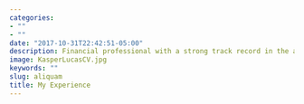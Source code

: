 ```yaml
---
categories:
- ""
- ""
date: "2017-10-31T22:42:51-05:00"
description: Financial professional with a strong track record in the asset management industry.
image: KasperLucasCV.jpg
keywords: ""
slug: aliquam
title: My Experience
---
```

